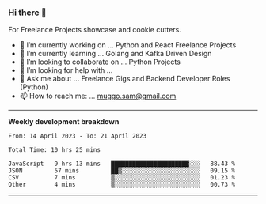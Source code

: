 ### Hi there 👋 



For Freelance Projects showcase and cookie cutters.

- 🔭 I’m currently working on ... Python and React Freelance Projects
- 🌱 I’m currently learning ... Golang and Kafka Driven Design
- 👯 I’m looking to collaborate on ... Python Projects
- 🤔 I’m looking for help with ...
- 💬 Ask me about ... Freelance Gigs and Backend Developer Roles (Python)
- 📫 How to reach me: ... muggo.sam@gmail.com
---------
**Weekly development breakdown**
<!--START_SECTION:waka-->

```text
From: 14 April 2023 - To: 21 April 2023

Total Time: 10 hrs 25 mins

JavaScript   9 hrs 13 mins   ██████████████████████░░░   88.43 %
JSON         57 mins         ██▒░░░░░░░░░░░░░░░░░░░░░░   09.15 %
CSV          7 mins          ▒░░░░░░░░░░░░░░░░░░░░░░░░   01.23 %
Other        4 mins          ▒░░░░░░░░░░░░░░░░░░░░░░░░   00.73 %
```

<!--END_SECTION:waka-->

----------



